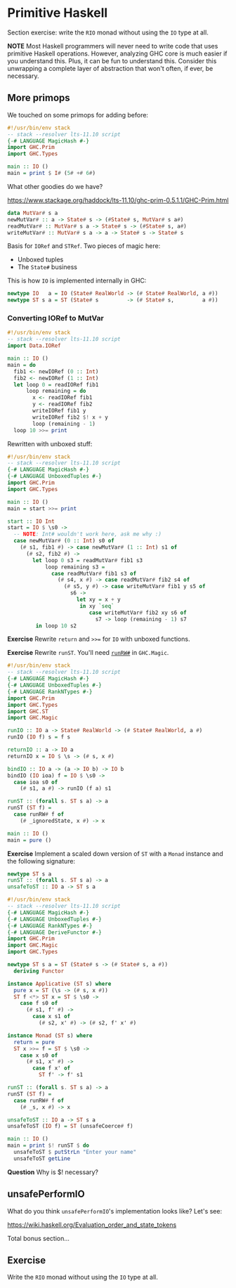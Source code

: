 # Primitive Haskell

Section exercise: write the `RIO` monad without using the `IO` type at
all.

__NOTE__ Most Haskell programmers will never need to write code that
uses primitive Haskell operations. However, analyzing GHC core is much
easier if you understand this. Plus, it can be fun to understand
this. Consider this unwrapping a complete layer of abstraction that
won't often, if ever, be necessary.

## More primops

We touched on some primops for adding before:

```haskell
#!/usr/bin/env stack
-- stack --resolver lts-11.10 script
{-# LANGUAGE MagicHash #-}
import GHC.Prim
import GHC.Types

main :: IO ()
main = print $ I# (5# +# 6#)
```

What other goodies do we have?

<https://www.stackage.org/haddock/lts-11.10/ghc-prim-0.5.1.1/GHC-Prim.html>

```haskell
data MutVar# s a
newMutVar# :: a -> State# s -> (#State# s, MutVar# s a#)
readMutVar# :: MutVar# s a -> State# s -> (#State# s, a#)
writeMutVar# :: MutVar# s a -> a -> State# s -> State# s
```

Basis for `IORef` and `STRef`. Two pieces of magic here:

* Unboxed tuples
* The `State#` business

This is how `IO` is implemented internally in GHC:

```haskell
newtype IO   a = IO (State# RealWorld -> (# State# RealWorld, a #))
newtype ST s a = ST (State# s         -> (# State# s,         a #))
```

### Converting IORef to MutVar

```haskell
#!/usr/bin/env stack
-- stack --resolver lts-11.10 script
import Data.IORef

main :: IO ()
main = do
  fib1 <- newIORef (0 :: Int)
  fib2 <- newIORef (1 :: Int)
  let loop 0 = readIORef fib1
      loop remaining = do
        x <- readIORef fib1
        y <- readIORef fib2
        writeIORef fib1 y
        writeIORef fib2 $! x + y
        loop (remaining - 1)
  loop 10 >>= print
```

Rewritten with unboxed stuff:

```haskell
#!/usr/bin/env stack
-- stack --resolver lts-11.10 script
{-# LANGUAGE MagicHash #-}
{-# LANGUAGE UnboxedTuples #-}
import GHC.Prim
import GHC.Types

main :: IO ()
main = start >>= print

start :: IO Int
start = IO $ \s0 ->
  -- NOTE: Int# wouldn't work here, ask me why :)
  case newMutVar# (0 :: Int) s0 of
    (# s1, fib1 #) -> case newMutVar# (1 :: Int) s1 of
      (# s2, fib2 #) ->
        let loop 0 s3 = readMutVar# fib1 s3
            loop remaining s3 =
              case readMutVar# fib1 s3 of
                (# s4, x #) -> case readMutVar# fib2 s4 of
                  (# s5, y #) -> case writeMutVar# fib1 y s5 of
                    s6 ->
                      let xy = x + y
                       in xy `seq`
                          case writeMutVar# fib2 xy s6 of
                            s7 -> loop (remaining - 1) s7
         in loop 10 s2
```

__Exercise__ Rewrite `return` and `>>=` for `IO` with unboxed
functions.

__Exercise__ Rewrite `runST`. You'll need
[`runRW#`](https://www.stackage.org/haddock/lts-11.10/ghc-prim-0.5.1.1/GHC-Magic.html#v:runRW-35-)
in `GHC.Magic`.

```haskell
#!/usr/bin/env stack
-- stack --resolver lts-11.10 script
{-# LANGUAGE MagicHash #-}
{-# LANGUAGE UnboxedTuples #-}
{-# LANGUAGE RankNTypes #-}
import GHC.Prim
import GHC.Types
import GHC.ST
import GHC.Magic

runIO :: IO a -> State# RealWorld -> (# State# RealWorld, a #)
runIO (IO f) s = f s

returnIO :: a -> IO a
returnIO x = IO $ \s -> (# s, x #)

bindIO :: IO a -> (a -> IO b) -> IO b
bindIO (IO ioa) f = IO $ \s0 ->
  case ioa s0 of
    (# s1, a #) -> runIO (f a) s1

runST :: (forall s. ST s a) -> a
runST (ST f) =
  case runRW# f of
    (# _ignoredState, x #) -> x

main :: IO ()
main = pure ()
```

__Exercise__ Implement a scaled down version of `ST` with a `Monad`
instance and the following signature:

```haskell
newtype ST s a
runST :: (forall s. ST s a) -> a
unsafeToST :: IO a -> ST s a
```

```haskell
#!/usr/bin/env stack
-- stack --resolver lts-11.10 script
{-# LANGUAGE MagicHash #-}
{-# LANGUAGE UnboxedTuples #-}
{-# LANGUAGE RankNTypes #-}
{-# LANGUAGE DeriveFunctor #-}
import GHC.Prim
import GHC.Magic
import GHC.Types

newtype ST s a = ST (State# s -> (# State# s, a #))
  deriving Functor

instance Applicative (ST s) where
  pure x = ST (\s -> (# s, x #))
  ST f <*> ST x = ST $ \s0 ->
    case f s0 of
      (# s1, f' #) ->
        case x s1 of
          (# s2, x' #) -> (# s2, f' x' #)

instance Monad (ST s) where
  return = pure
  ST x >>= f = ST $ \s0 ->
    case x s0 of
      (# s1, x' #) ->
        case f x' of
          ST f' -> f' s1

runST :: (forall s. ST s a) -> a
runST (ST f) =
  case runRW# f of
    (# _s, x #) -> x

unsafeToST :: IO a -> ST s a
unsafeToST (IO f) = ST (unsafeCoerce# f)

main :: IO ()
main = print $! runST $ do
  unsafeToST $ putStrLn "Enter your name"
  unsafeToST getLine
```

__Question__ Why is $! necessary?

## unsafePerformIO

What do you think `unsafePerformIO`'s implementation looks like? Let's
see:

<https://wiki.haskell.org/Evaluation_order_and_state_tokens>

Total bonus section...

## Exercise

Write the `RIO` monad without using the `IO` type at all.
